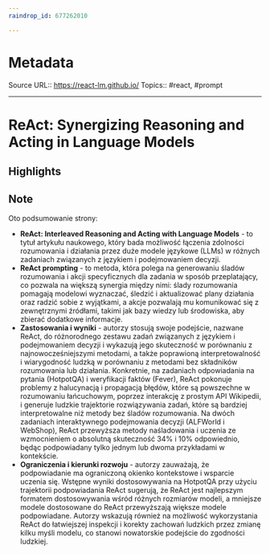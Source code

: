 ```yaml
---
raindrop_id: 677262010

---
```


# Metadata
Source URL:: https://react-lm.github.io/
Topics:: #react, #prompt

---
# ReAct: Synergizing Reasoning and Acting in Language Models



## Highlights
## Note

Oto podsumowanie strony:

- **ReAct: Interleaved Reasoning and Acting with Language Models** - to tytuł artykułu naukowego, który bada możliwość łączenia zdolności rozumowania i działania przez duże modele językowe (LLMs) w różnych zadaniach związanych z językiem i podejmowaniem decyzji.
- **ReAct prompting** - to metoda, która polega na generowaniu śladów rozumowania i akcji specyficznych dla zadania w sposób przeplatający, co pozwala na większą synergia między nimi: ślady rozumowania pomagają modelowi wyznaczać, śledzić i aktualizować plany działania oraz radzić sobie z wyjątkami, a akcje pozwalają mu komunikować się z zewnętrznymi źródłami, takimi jak bazy wiedzy lub środowiska, aby zbierać dodatkowe informacje.
- **Zastosowania i wyniki** - autorzy stosują swoje podejście, nazwane ReAct, do różnorodnego zestawu zadań związanych z językiem i podejmowaniem decyzji i wykazują jego skuteczność w porównaniu z najnowocześniejszymi metodami, a także poprawioną interpretowalność i wiarygodność ludzką w porównaniu z metodami bez składników rozumowania lub działania. Konkretnie, na zadaniach odpowiadania na pytania (HotpotQA) i weryfikacji faktów (Fever), ReAct pokonuje problemy z halucynacją i propagacją błędów, które są powszechne w rozumowaniu łańcuchowym, poprzez interakcję z prostym API Wikipedii, i generuje ludzkie trajektorie rozwiązywania zadań, które są bardziej interpretowalne niż metody bez śladów rozumowania. Na dwóch zadaniach interaktywnego podejmowania decyzji (ALFWorld i WebShop), ReAct przewyższa metody naśladowania i uczenia ze wzmocnieniem o absolutną skuteczność 34% i 10% odpowiednio, będąc podpowiadany tylko jednym lub dwoma przykładami w kontekście.
- **Ograniczenia i kierunki rozwoju** - autorzy zauważają, że podpowiadanie ma ograniczoną okienko kontekstowe i wsparcie uczenia się. Wstępne wyniki dostosowywania na HotpotQA przy użyciu trajektorii podpowiadania ReAct sugerują, że ReAct jest najlepszym formatem dostosowywania wśród różnych rozmiarów modeli, a mniejsze modele dostosowane do ReAct przewyższają większe modele podpowiadane. Autorzy wskazują również na możliwość wykorzystania ReAct do łatwiejszej inspekcji i korekty zachowań ludzkich przez zmianę kilku myśli modelu, co stanowi nowatorskie podejście do zgodności ludzkiej.